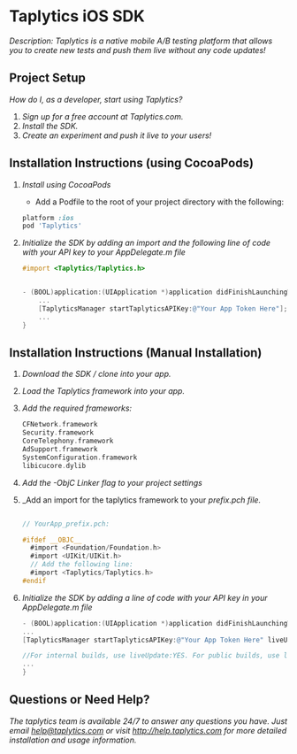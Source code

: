 # Taplytics iOS SDK

_Description: Taplytics is a native mobile A/B testing platform that allows you to create new tests and push them live without any code updates!_

## Project Setup

_How do I, as a developer, start using Taplytics?_ 

1. _Sign up for a free account at Taplytics.com._
2. _Install the SDK._
3. _Create an experiment and push it live to your users!_

## Installation Instructions (using CocoaPods)
    
1. _Install using CocoaPods_
    - Add a Podfile to the root of your project directory with the following:

    ```ruby
    platform :ios
    pod 'Taplytics'
    ```
    
2. _Initialize the SDK by adding an import and the following line of code with your API key to your AppDelegate.m file_

    
    ```objective-c
    #import <Taplytics/Taplytics.h>


    - (BOOL)application:(UIApplication *)application didFinishLaunchingWithOptions:(NSDictionary *)launchOptions {
        ...
        [TaplyticsManager startTaplyticsAPIKey:@"Your App Token Here"];
        ...
    }
    ```

## Installation Instructions (Manual Installation)


1. _Download the SDK / clone into your app._
2. _Load the Taplytics framework into your app._
3. _Add the required frameworks:_
    
    ```objective-c
    CFNetwork.framework
    Security.framework
    CoreTelephony.framework
    AdSupport.framework
    SystemConfiguration.framework
    libicucore.dylib
    ```
4. _Add the -ObjC Linker flag to your project settings_
5. _Add an import for the taplytics framework to your _prefix.pch file._

    ```objective-c
    
    // YourApp_prefix.pch:
    
    #ifdef __OBJC__
      #import <Foundation/Foundation.h>
      #import <UIKit/UIKit.h>
      // Add the following line:
      #import <Taplytics/Taplytics.h>
    #endif
    ```

6. _Initialize the SDK by adding a line of code with your API key in your AppDelegate.m file_
    
    ```objective-c
    - (BOOL)application:(UIApplication *)application didFinishLaunchingWithOptions:(NSDictionary *)launchOptions {
    ...
    [TaplyticsManager startTaplyticsAPIKey:@"Your App Token Here" liveUpdate:YES];
    
    //For internal builds, use liveUpdate:YES. For public builds, use liveUpdate:NO.
    ...
    }
    ```

## Questions or Need Help?

_The taplytics team is available 24/7 to answer any questions you have. Just email help@taplytics.com or visit http://help.taplytics.com for more detailed installation and usage information._
